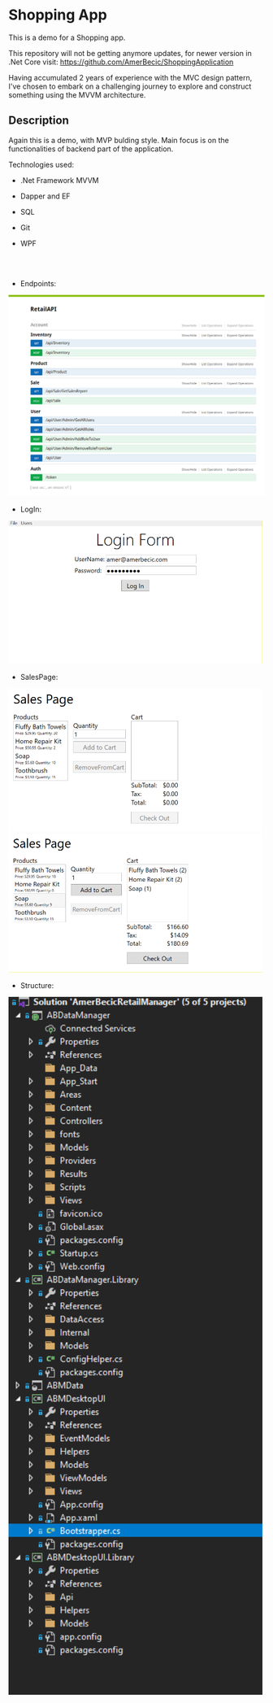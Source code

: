 # Shopping App
This is a demo for a Shopping app. 

This repository will not be getting anymore updates, for newer version in .Net Core visit:   https://github.com/AmerBecic/ShoppingApplication

Having accumulated 2 years of experience with the MVC design pattern, I've chosen to embark on a challenging journey to explore and construct something using the MVVM architecture. <br/>

## Description

Again this is a demo, with MVP bulding style. Main focus is on the functionalities of backend part of the application. <br/>

Technologies used:

- .Net Framework MVVM
- Dapper and EF
- SQL
- Git
- WPF

   <br/>
    <br/>

- Endpoints:
<img src="/README-pics/Endpoints.png">

- LogIn:
<img src="/README-pics/LogIn.png" width="500">

- SalesPage:
<img src="/README-pics/SalesPage1.png" width="500">
<img src="/README-pics/SalesPage2.png" width="500">

- Structure:
<img src="/README-pics/Structure.png" width="500">
